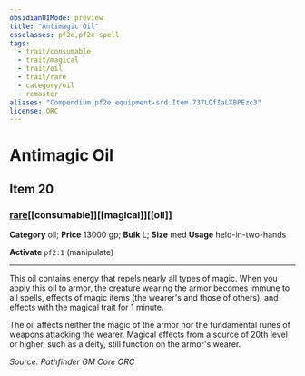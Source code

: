 ```yaml
---
obsidianUIMode: preview
title: "Antimagic Oil"
cssclasses: pf2e,pf2e-spell
tags:
  - trait/consumable
  - trait/magical
  - trait/oil
  - trait/rare
  - category/oil
  - remaster
aliases: "Compendium.pf2e.equipment-srd.Item.737LQfIaLXBPEzc3"
license: ORC
---
```

# Antimagic Oil
## Item 20
### [rare](rare "Rare Rarity Trait")[[consumable]][[magical]][[oil]]

**Category** oil; 
**Price** 13000 gp; 
**Bulk** L; **Size** med
**Usage** held-in-two-hands

**Activate** `pf2:1` (manipulate)

* * *

This oil contains energy that repels nearly all types of magic. When you apply this oil to armor, the creature wearing the armor becomes immune to all spells, effects of magic items (the wearer's and those of others), and effects with the magical trait for 1 minute.

The oil affects neither the magic of the armor nor the fundamental runes of weapons attacking the wearer. Magical effects from a source of 20th level or higher, such as a deity, still function on the armor's wearer.

*Source: Pathfinder GM Core*
*ORC*